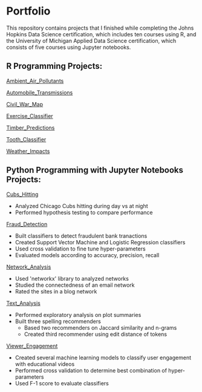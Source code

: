 # Portfolio
This repository contains projects that I finished while completing the Johns Hopkins Data Science certification, which includes ten courses using R, and the University of Michigan Applied Data Science certification, which consists of five courses using Jupyter notebooks. 

## R Programming Projects: 
[Ambient_Air_Pollutants](https://github.com/mhthom2/Portfolio/tree/main/Ambient_Air_Pollutants)

[Automobile_Transmissions](https://github.com/mhthom2/Portfolio/tree/main/Automobile_Transmissions)

[Civil_War_Map](https://github.com/mhthom2/Portfolio/tree/main/Civil_War_Map)

[Exercise_Classifier](https://github.com/mhthom2/Portfolio/tree/main/Exercise_Classifier)

[Timber_Predictions](https://github.com/mhthom2/Portfolio/tree/main/Timber_Predictions)

[Tooth_Classifier](https://github.com/mhthom2/Portfolio/tree/main/Tooth_Classifier)

[Weather_Impacts]()

## Python Programming with Jupyter Notebooks Projects:
[Cubs_Hitting](https://github.com/mhthom2/Portfolio/tree/main/Cubs_Hitting)
* Analyzed Chicago Cubs hitting during day vs at night
* Performed hypothesis testing to compare performance
  
[Fraud_Detection](https://github.com/mhthom2/Portfolio/tree/main/Fraud_Detection)
* Built classifiers to detect fraudulent bank tranactions
* Created Support Vector Machine and Logistic Regression classifiers
* Used cross validation to fine tune hyper-parameters
* Evaluated models according to accuracy, precision, recall

[Network_Analysis](https://github.com/mhthom2/Portfolio/tree/main/Network_Analysis)
* Used 'networkx' library to analyzed networks
* Studied the connectedness of an email network
* Rated the sites in a blog network  

[Text_Analysis](https://github.com/mhthom2/Portfolio/tree/main/Text_Analysis)
* Performed exploratory analysis on plot summaries
* Built three spelling recommenders
    - Based two recommenders on Jaccard similarity and n-grams
    - Created third recommender using edit distance of tokens   

[Viewer_Engagement](https://github.com/mhthom2/Portfolio/tree/main/Viewer_Engagement)
* Created several machine learning models to classify user engagement with educational videos
* Performed cross validation to determine best combination of hyper-parameters
* Used F-1 score to evaluate classifiers 
